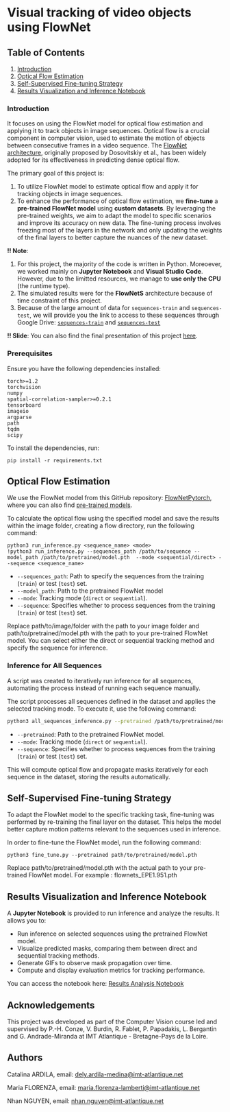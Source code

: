 # Visual tracking of video objects using FlowNet

## Table of Contents

1. [Introduction](#introduction)
2. [Optical Flow Estimation](#optical-flow-estimation)
3. [Self-Supervised Fine-tuning Strategy](#self-supervised-fine-tuning-strategy)
4. [Results Visualization and Inference Notebook](#results-visualization-and-inference-notebook)

### Introduction
It focuses on using the FlowNet model for optical flow estimation and applying it to track objects in image sequences. Optical flow is a crucial component in computer vision, used to estimate the motion of objects between consecutive frames in a video sequence. The [FlowNet architecture](https://arxiv.org/pdf/1504.06852), originally proposed by Dosovitskiy et al., has been widely adopted for its effectiveness in predicting dense optical flow.

The primary goal of this project is:
1. To utilize FlowNet model to estimate optical flow and apply it for tracking objects in image sequences.
2. To enhance the performance of optical flow estimation, we **fine-tune** a **pre-trained FlowNet model** using **custom datasets**. By leveraging the pre-trained weights, we aim to adapt the model to specific scenarios and improve its accuracy on new data. The fine-tuning process involves freezing most of the layers in the network and only updating the weights of the final layers to better capture the nuances of the new dataset.

**!! Note**: 
1. For this project, the majority of the code is written in Python. Moreoever, we worked mainly on **Jupyter Notebook** and **Visual Studio Code**. However, due to the limitted resources, we manage to **use only the CPU** (the runtime type).
2. The simulated results were for the **FlowNetS** architecture because of time constraint of this project.
3. Because of the large amount of data for `sequences-train` and `sequences-test`, we will provide you the link to access to these sequences through Google Drive: [`sequences-train`](https://drive.google.com/drive/folders/1equxxDidVitH5tJERKP7FZSi8OmI9VQa?usp=sharing) and [`sequences-test`](https://drive.google.com/drive/folders/1rMXW_fZVQSXOc7bsaGjwEDFWf8LDI9iK?usp=sharing)
 
**!! Slide**: You can also find the final presentation of this project [here](./final-restitution-team-2.pdf).

### Prerequisites

Ensure you have the following dependencies installed:

```
torch>=1.2
torchvision
numpy
spatial-correlation-sampler>=0.2.1
tensorboard
imageio
argparse
path
tqdm
scipy
```

To install the dependencies, run:

```
pip install -r requirements.txt
```

## Optical Flow Estimation
We use the FlowNet model from this GitHub repository: [FlowNetPytorch](https://github.com/ClementPinard/FlowNetPytorch), where you can also find [pre-trained models](https://drive.google.com/drive/folders/1dTpSyc7rIYYG19p1uiDfilcsmSPNy-_3).  

To calculate the optical flow using the specified model and save the results within the image folder, creating a flow directory, run the following command:
```
python3 run_inference.py <sequence_name> <mode>
!python3 run_inference.py --sequences_path /path/to/sequence --model_path /path/to/pretrained/model.pth  --mode <sequential/direct> --sequence <sequence_name>
```
- `--sequences_path`: Path to specify the sequences from the training (`train`) or test (`test`) set.  
- `--model_path`: Path to the pretrained FlowNet model
- `--mode`: Tracking mode (`direct` or `sequential`).  
- `--sequence`: Specifies whether to process sequences from the training (`train`) or test (`test`) set.

Replace path/to/image/folder with the path to your image folder and path/to/pretrained/model.pth with the path to your pre-trained FlowNet model.  You can select either the direct or sequential tracking method and specify the sequence for inference.

### Inference for All Sequences

A script was created to iteratively run inference for all sequences, automating the process instead of running each sequence manually.  

The script processes all sequences defined in the dataset and applies the selected tracking mode. To execute it, use the following command:  

```bash
python3 all_sequences_inference.py --pretrained /path/to/pretrained/model.pth --mode direct/sequential --sequence train/test
```

- `--pretrained`: Path to the pretrained FlowNet model.  
- `--mode`: Tracking mode (`direct` or `sequential`).  
- `--sequence`: Specifies whether to process sequences from the training (`train`) or test (`test`) set.  

This will compute optical flow and propagate masks iteratively for each sequence in the dataset, storing the results automatically.
## Self-Supervised Fine-tuning Strategy
To adapt the FlowNet model to the specific tracking task, fine-tuning was performed by re-training the final layer on the dataset. This helps the model better capture motion patterns relevant to the sequences used in inference.

In order to fine-tune the FlowNet model, run the following command:
```
python3 fine_tune.py --pretrained path/to/pretrained/model.pth
```
Replace path/to/pretrained/model.pth with the actual path to your pre-trained FlowNet model. For example : flownets_EPE1.951.pth

## Results Visualization and Inference Notebook

A **Jupyter Notebook** is provided to run inference and analyze the results. It allows you to:
* Run inference on selected sequences using the pretrained FlowNet model.
* Visualize predicted masks, comparing them between direct and sequential tracking methods.
* Generate GIFs to observe mask propagation over time.
* Compute and display evaluation metrics for tracking performance.

You can access the notebook here: [Results Analysis Notebook](FlowNet_Trackingipynb)  


## Acknowledgements  

This project was developed as part of the Computer Vision course led and supervised by P.-H. Conze, V. Burdin, R. Fablet, P. Papadakis, L. Bergantin and G. Andrade-Miranda at IMT Atlantique - Bretagne-Pays de la Loire. 

## Authors
Catalina ARDILA, email: <dely.ardila-medina@imt-atlantique.net>

Maria FLORENZA, email: <maria.florenza-lamberti@imt-atlantique.net>

Nhan NGUYEN, email: <nhan.nguyen@imt-atlantique.net>


